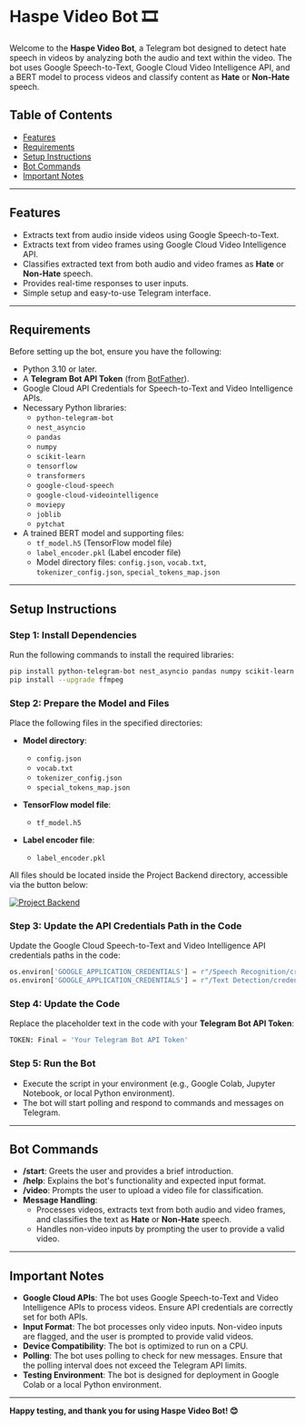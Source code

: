 # Haspe Video Bot 🎞️

Welcome to the **Haspe Video Bot**, a Telegram bot designed to detect hate speech in videos by analyzing both the audio and text within the video. The bot uses Google Speech-to-Text, Google Cloud Video Intelligence API, and a BERT model to process videos and classify content as **Hate** or **Non-Hate** speech.

## Table of Contents
- [Features](#features)
- [Requirements](#requirements)
- [Setup Instructions](#setup-instructions)
- [Bot Commands](#bot-commands)
- [Important Notes](#important-notes)

---

## Features
- Extracts text from audio inside videos using Google Speech-to-Text.
- Extracts text from video frames using Google Cloud Video Intelligence API.
- Classifies extracted text from both audio and video frames as **Hate** or **Non-Hate** speech.
- Provides real-time responses to user inputs.
- Simple setup and easy-to-use Telegram interface.

---

## Requirements
Before setting up the bot, ensure you have the following:
- Python 3.10 or later.
- A **Telegram Bot API Token** (from [BotFather](https://core.telegram.org/bots#botfather)).
- Google Cloud API Credentials for Speech-to-Text and Video Intelligence APIs.
- Necessary Python libraries:
  - `python-telegram-bot`
  - `nest_asyncio`
  - `pandas`
  - `numpy`
  - `scikit-learn`
  - `tensorflow`
  - `transformers`
  - `google-cloud-speech`
  - `google-cloud-videointelligence`
  - `moviepy`
  - `joblib`
  - `pytchat`
- A trained BERT model and supporting files:
  - `tf_model.h5` (TensorFlow model file)
  - `label_encoder.pkl` (Label encoder file)
  - Model directory files: `config.json`, `vocab.txt`, `tokenizer_config.json`, `special_tokens_map.json`

---

## Setup Instructions

### Step 1: Install Dependencies
Run the following commands to install the required libraries:
```bash
pip install python-telegram-bot nest_asyncio pandas numpy scikit-learn tensorflow transformers google-cloud-speech google-cloud-videointelligence moviepy joblib pytchat
pip install --upgrade ffmpeg
```

### Step 2: Prepare the Model and Files

Place the following files in the specified directories:

- **Model directory**:
  - `config.json`
  - `vocab.txt`
  - `tokenizer_config.json`
  - `special_tokens_map.json`

- **TensorFlow model file**:
  - `tf_model.h5`

- **Label encoder file**:
  - `label_encoder.pkl`

All files should be located inside the Project Backend directory, accessible via the button below:

[![Project Backend](https://img.shields.io/badge/View-Project%20Backend-blue?style=for-the-badge&logo=github)](https://github.com/StudiYash/DweshaMukt/tree/main/Project%20Backend)


### Step 3: Update the API Credentials Path in the Code

Update the Google Cloud Speech-to-Text and Video Intelligence API credentials paths in the code:

```python
os.environ['GOOGLE_APPLICATION_CREDENTIALS'] = r"/Speech Recognition/credentials1.json"
os.environ['GOOGLE_APPLICATION_CREDENTIALS'] = r"/Text Detection/credentials2.json"
```

### Step 4: Update the Code

Replace the placeholder text in the code with your **Telegram Bot API Token**:

```python
TOKEN: Final = 'Your Telegram Bot API Token'
```

### Step 5: Run the Bot

- Execute the script in your environment (e.g., Google Colab, Jupyter Notebook, or local Python environment).
- The bot will start polling and respond to commands and messages on Telegram.

---

## Bot Commands

- **/start**: Greets the user and provides a brief introduction.
- **/help**: Explains the bot's functionality and expected input format.
- **/video**: Prompts the user to upload a video file for classification.
- **Message Handling**:
  - Processes videos, extracts text from both audio and video frames, and classifies the text as **Hate** or **Non-Hate** speech.
  - Handles non-video inputs by prompting the user to provide a valid video.

---

## Important Notes

- **Google Cloud APIs**: The bot uses Google Speech-to-Text and Video Intelligence APIs to process videos. Ensure API credentials are correctly set for both APIs.
- **Input Format**: The bot processes only video inputs. Non-video inputs are flagged, and the user is prompted to provide valid videos.
- **Device Compatibility**: The bot is optimized to run on a CPU.
- **Polling**: The bot uses polling to check for new messages. Ensure that the polling interval does not exceed the Telegram API limits.
- **Testing Environment**: The bot is designed for deployment in Google Colab or a local Python environment.

---

**Happy testing, and thank you for using Haspe Video Bot! 😊**
